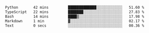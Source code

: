 <!--START_SECTION:waka-->

```txt
Python       42 mins         █████████████░░░░░░░░░░░░   51.60 %
TypeScript   22 mins         ███████░░░░░░░░░░░░░░░░░░   27.83 %
Bash         14 mins         ████▒░░░░░░░░░░░░░░░░░░░░   17.98 %
Markdown     1 min           ▓░░░░░░░░░░░░░░░░░░░░░░░░   02.17 %
Text         0 secs          ░░░░░░░░░░░░░░░░░░░░░░░░░   00.36 %
```

<!--END_SECTION:waka--> 
 

